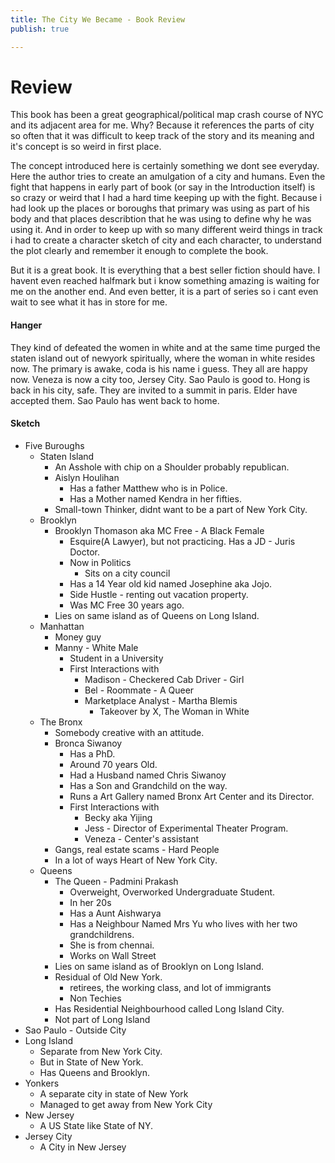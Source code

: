 ```yaml
---
title: The City We Became - Book Review
publish: true

---
```


# Review

This book has been a great geographical/political map crash course of NYC and its adjacent area for me. Why? Because it references the parts of city so often that it was difficult to keep track of the story and its meaning and it's concept is so weird in first place.

The concept introduced here is certainly something we dont see everyday. Here the author tries to create an amulgation of a city and humans. Even the fight that happens in early part of book (or say in the Introduction itself) is so crazy or weird that I had a hard time keeping up with the fight. Because i had look up the places or boroughs that primary was using as part of his body and that places describtion that he was using to define why he was using it. And in order to keep up with so many different weird things in track i had to create a character sketch of city and each character, to understand the plot clearly and remember it enough to complete the book.

But it is a great book. It is everything that a best seller fiction should have. I havent even reached halfmark but i know something amazing is waiting for me on the another end. And even better, it is a part of series so i cant even wait to see what it has in store for me.

#### Hanger

They kind of defeated the women in white and at the same time purged the staten island out of newyork spiritually, where the woman in white resides now. The primary is awake, coda is his name i guess. They all are happy now. Veneza is now a city too, Jersey City. Sao Paulo is good to. Hong is back in his city, safe. They are invited to a summit in paris. Elder have accepted them. Sao Paulo has went back to home.

#### Sketch

*   Five Buroughs
    *   Staten Island
        *   An Asshole with chip on a Shoulder probably republican.
        *   Aislyn Houlihan
            *   Has a father Matthew who is in Police.
            *   Has a Mother named Kendra in her fifties.
        *   Small-town Thinker, didnt want to be a part of New York City.
    *   Brooklyn
        *   Brooklyn Thomason aka MC Free - A Black Female
            *   Esquire(A Lawyer), but not practicing. Has a JD - Juris Doctor.
            *   Now in Politics
                *   Sits on a city council
            *   Has a 14 Year old kid named Josephine aka Jojo.
            *   Side Hustle - renting out vacation property.
            *   Was MC Free 30 years ago.
        *   Lies on same island as of Queens on Long Island.
    *   Manhattan
        *   Money guy
        *   Manny - White Male
            *   Student in a University
            *   First Interactions with
                *   Madison - Checkered Cab Driver - Girl
                *   Bel - Roommate - A Queer
                *   Marketplace Analyst - Martha Blemis
                    *   Takeover by X, The Woman in White
    *   The Bronx
        *   Somebody creative with an attitude.
        *   Bronca Siwanoy
            *   Has a PhD.
            *   Around 70 years Old.
            *   Had a Husband named Chris Siwanoy
            *   Has a Son and Grandchild on the way.
            *   Runs a Art Gallery named Bronx Art Center and its Director.
            *   First Interactions with
                *   Becky aka Yijing
                *   Jess - Director of Experimental Theater Program.
                *   Veneza - Center's assistant
        *   Gangs, real estate scams - Hard People
        *   In a lot of ways Heart of New York City.
    *   Queens
        *   The Queen - Padmini Prakash
            *   Overweight, Overworked Undergraduate Student.
            *   In her 20s
            *   Has a Aunt Aishwarya
            *   Has a Neighbour Named Mrs Yu who lives with her two grandchildrens.
            *   She is from chennai.
            *   Works on Wall Street
        *   Lies on same island as of Brooklyn on Long Island.
        *   Residual of Old New York.
            *   retirees, the working class, and lot of immigrants
            *   Non Techies
        *   Has Residential Neighbourhood called Long Island City.
        *   Not part of Long Island
*   Sao Paulo - Outside City
*   Long Island
    *   Separate from New York City.
    *   But in State of New York.
    *   Has Queens and Brooklyn.
*   Yonkers
    *   A separate city in state of New York
    *   Managed to get away from New York City
*   New Jersey
    *   A US State like State of NY.
*   Jersey City
    *   A City in New Jersey
